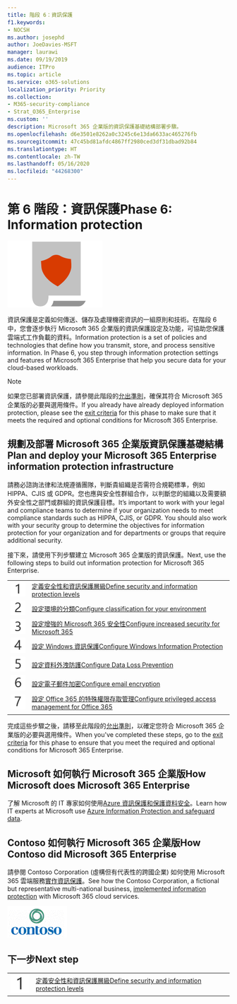 ```yaml
---
title: 階段 6：資訊保護
f1.keywords:
- NOCSH
ms.author: josephd
author: JoeDavies-MSFT
manager: laurawi
ms.date: 09/19/2019
audience: ITPro
ms.topic: article
ms.service: o365-solutions
localization_priority: Priority
ms.collection:
- M365-security-compliance
- Strat_O365_Enterprise
ms.custom: ''
description: Microsoft 365 企業版的資訊保護基礎結構部署步驟。
ms.openlocfilehash: d6e3501e8262a0c3245c6e13da6633ac465276fb
ms.sourcegitcommit: 47c45bd81afdc4867ff2980ced3df31dbad92b84
ms.translationtype: HT
ms.contentlocale: zh-TW
ms.lasthandoff: 05/16/2020
ms.locfileid: "44268300"
---
```

# <a name="phase-6-information-protection"></a><span data-ttu-id="2c15f-103">第 6 階段：資訊保護</span><span class="sxs-lookup"><span data-stu-id="2c15f-103">Phase 6: Information protection</span></span>

![階段 6：資訊保護](../media/deploy-foundation-infrastructure/infoprotection_icon.png)

<span data-ttu-id="2c15f-p101">資訊保護是定義如何傳送、儲存及處理機密資訊的一組原則和技術。在階段 6 中，您會逐步執行 Microsoft 365 企業版的資訊保護設定及功能，可協助您保護雲端式工作負載的資料。</span><span class="sxs-lookup"><span data-stu-id="2c15f-p101">Information protection is a set of policies and technologies that define how you transmit, store, and process sensitive information. In Phase 6, you step through information protection settings and features of Microsoft 365 Enterprise that help you secure data for your cloud-based workloads.</span></span>

>[!Note]
><span data-ttu-id="2c15f-107">如果您已部署資訊保護，請參閱此階段的[允出準則](infoprotect-exit-criteria.md)，確保其符合 Microsoft 365 企業版的必要與選用條件。</span><span class="sxs-lookup"><span data-stu-id="2c15f-107">If you already have already deployed information protection, please see the [exit criteria](infoprotect-exit-criteria.md) for this phase to make sure that it meets the required and optional conditions for Microsoft 365 Enterprise.</span></span>
>

## <a name="plan-and-deploy-your-microsoft-365-enterprise-information-protection-infrastructure"></a><span data-ttu-id="2c15f-108">規劃及部署 Microsoft 365 企業版資訊保護基礎結構</span><span class="sxs-lookup"><span data-stu-id="2c15f-108">Plan and deploy your Microsoft 365 Enterprise information protection infrastructure</span></span> 

<span data-ttu-id="2c15f-p102">請務必諮詢法律和法規遵循團隊，判斷貴組織是否需符合規範標準，例如 HIPPA、CJIS 或 GDPR。您也應與安全性群組合作，以判斷您的組織以及需要額外安全性之部門或群組的資訊保護目標。</span><span class="sxs-lookup"><span data-stu-id="2c15f-p102">It’s important to work with your legal and compliance teams to determine if your organization needs to meet compliance standards such as HIPPA, CJIS, or GDPR. You should also work with your security group to determine the objectives for information protection for your organization and for departments or groups that require additional security.</span></span>

<span data-ttu-id="2c15f-111">接下來，請使用下列步驟建立 Microsoft 365 企業版的資訊保護。</span><span class="sxs-lookup"><span data-stu-id="2c15f-111">Next, use the following steps to build out information protection for Microsoft 365 Enterprise.</span></span>

|||
|:-------|:-----|
|![步驟 1](../media/stepnumbers/Step1.png)|[<span data-ttu-id="2c15f-113">定義安全性和資訊保護層級</span><span class="sxs-lookup"><span data-stu-id="2c15f-113">Define security and information protection levels</span></span>](infoprotect-define-sec-infoprotect-levels.md)|
|![步驟 2](../media/stepnumbers/Step2.png)|[<span data-ttu-id="2c15f-115">設定環境的分類</span><span class="sxs-lookup"><span data-stu-id="2c15f-115">Configure classification for your environment</span></span>](infoprotect-configure-classification.md)|
|![步驟 3](../media/stepnumbers/Step3.png)|[<span data-ttu-id="2c15f-117">設定增強的 Microsoft 365 安全性</span><span class="sxs-lookup"><span data-stu-id="2c15f-117">Configure increased security for Microsoft 365</span></span>](infoprotect-configure-increased-security-office-365.md)|
|![步驟 4](../media/stepnumbers/Step4.png)|[<span data-ttu-id="2c15f-119">設定 Windows 資訊保護</span><span class="sxs-lookup"><span data-stu-id="2c15f-119">Configure Windows Information Protection</span></span>](infoprotect-deploy-windows-information-protection.md)|
|![步驟 5](../media/stepnumbers/Step5.png)|[<span data-ttu-id="2c15f-121">設定資料外洩防護</span><span class="sxs-lookup"><span data-stu-id="2c15f-121">Configure Data Loss Prevention</span></span>](infoprotect-data-loss-prevention.md)|
|![步驟 6](../media/stepnumbers/Step6.png)|[<span data-ttu-id="2c15f-123">設定電子郵件加密</span><span class="sxs-lookup"><span data-stu-id="2c15f-123">Configure email encryption</span></span>](infoprotect-email-encryption.md)|
|![步驟 7](../media/stepnumbers/Step7.png)|[<span data-ttu-id="2c15f-125">設定 Office 365 的特殊權限存取管理</span><span class="sxs-lookup"><span data-stu-id="2c15f-125">Configure privileged access management for Office 365</span></span>](infoprotect-configure-privileged-access-management.md)|
|||

<span data-ttu-id="2c15f-126">完成這些步驟之後，請移至此階段的[允出準則](infoprotect-exit-criteria.md)，以確定您符合 Microsoft 365 企業版的必要與選用條件。</span><span class="sxs-lookup"><span data-stu-id="2c15f-126">When you've completed these steps, go to the [exit criteria](infoprotect-exit-criteria.md) for this phase to ensure that you meet the required and optional conditions for Microsoft 365 Enterprise.</span></span>

## <a name="how-microsoft-does-microsoft-365-enterprise"></a><span data-ttu-id="2c15f-127">Microsoft 如何執行 Microsoft 365 企業版</span><span class="sxs-lookup"><span data-stu-id="2c15f-127">How Microsoft does Microsoft 365 Enterprise</span></span>

<span data-ttu-id="2c15f-128">了解 Microsoft 的 IT 專家如何使用[Azure 資訊保護和保護資料安全](https://www.microsoft.com/itshowcase/deploying-and-managing-microsoft-365#primaryR9)。</span><span class="sxs-lookup"><span data-stu-id="2c15f-128">Learn how IT experts at Microsoft use [Azure Information Protection and safeguard data](https://www.microsoft.com/itshowcase/deploying-and-managing-microsoft-365#primaryR9).</span></span>

## <a name="how-contoso-did-microsoft-365-enterprise"></a><span data-ttu-id="2c15f-129">Contoso 如何執行 Microsoft 365 企業版</span><span class="sxs-lookup"><span data-stu-id="2c15f-129">How Contoso did Microsoft 365 Enterprise</span></span>

<span data-ttu-id="2c15f-130">請參閱 Contoso Corporation (虛構但有代表性的跨國企業) 如何使用 Microsoft 365 雲端服務[實作資訊保護](contoso-info-protect.md)。</span><span class="sxs-lookup"><span data-stu-id="2c15f-130">See how the Contoso Corporation, a fictional but representative multi-national business, [implemented information protection](contoso-info-protect.md) with Microsoft 365 cloud services.</span></span>

![Contoso 公司](../media/contoso-overview/contoso-icon.png)

## <a name="next-step"></a><span data-ttu-id="2c15f-132">下一步</span><span class="sxs-lookup"><span data-stu-id="2c15f-132">Next step</span></span>

|||
|:-------|:-----|
|![步驟 1](../media/stepnumbers/Step1.png)|[<span data-ttu-id="2c15f-134">定義安全性和資訊保護層級</span><span class="sxs-lookup"><span data-stu-id="2c15f-134">Define security and information protection levels</span></span>](infoprotect-define-sec-infoprotect-levels.md)|

